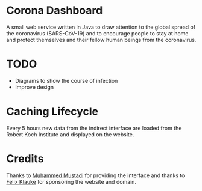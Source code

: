 # Corona Dashboard

A small web service written in Java to draw attention to the global spread of the coronavirus (SARS-CoV-19) 
and to encourage people to stay at home and protect themselves and their fellow human beings from the coronavirus.

# TODO
- Diagrams to show the course of infection
- Improve design

# Caching Lifecycle
Every 5 hours new data from the indirect interface are loaded from the Robert Koch Institute and displayed on the website.

# Credits
Thanks to [Muhammed Mustadi](https://github.com/mathdroid) for providing the interface and thanks to [Felix Klauke](https://github.com/felixklauke) for sponsoring the website and domain.
